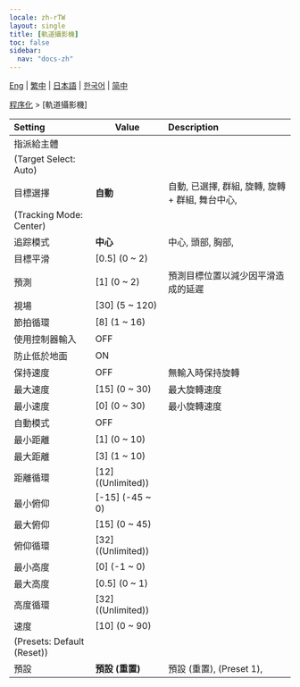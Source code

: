 ```yaml
---
locale: zh-rTW
layout: single
title: [軌道攝影機]
toc: false
sidebar:
  nav: "docs-zh"
---
```

[Eng](/dancexr/menu/2025.4/motion/orbit_cam) | [繁中](/tw/dancexr/menu/2025.4/motion/orbit_cam) | [日本語](/jp/dancexr/menu/2025.4/motion/orbit_cam) | [한국어](/kr/dancexr/menu/2025.4/motion/orbit_cam) | [简中](/zh/dancexr/menu/2025.4/motion/orbit_cam)

[程序化](../menu#程序化) > [軌道攝影機]



| Setting | Value | Description |
| :--- | --- | :--- |
| 指派給主體 || 
| (Target Select: Auto) || 
| 目標選擇 | **自動** | 自動, 已選擇, 群組, 旋轉, 旋轉 + 群組, 舞台中心,  |
| (Tracking Mode: Center) || 
| 追踪模式 | **中心** | 中心, 頭部, 胸部,  |
| 目標平滑 | [0.5] (0 ~ 2) | 
| 預測 | [1] (0 ~ 2) | 預測目標位置以減少因平滑造成的延遲
| 視場 | [30] (5 ~ 120) | 
| 節拍循環 | [8] (1 ~ 16) | 
| 使用控制器輸入 | OFF | 
| 防止低於地面 | ON | 
| 保持速度 | OFF | 無輸入時保持旋轉
| 最大速度 | [15] (0 ~ 30) | 最大旋轉速度
| 最小速度 | [0] (0 ~ 30) | 最小旋轉速度
| 自動模式 | OFF | 
| 最小距離 | [1] (0 ~ 10) | 
| 最大距離 | [3] (1 ~ 10) | 
| 距離循環 | [12] ((Unlimited)) | 
| 最小俯仰 | [-15] (-45 ~ 0) | 
| 最大俯仰 | [15] (0 ~ 45) | 
| 俯仰循環 | [32] ((Unlimited)) | 
| 最小高度 | [0] (-1 ~ 0) | 
| 最大高度 | [0.5] (0 ~ 1) | 
| 高度循環 | [32] ((Unlimited)) | 
| 速度 | [10] (0 ~ 90) | 
| (Presets: Default (Reset)) || 
| 預設 | **預設 (重置)** | 預設 (重置), (Preset 1),  |
